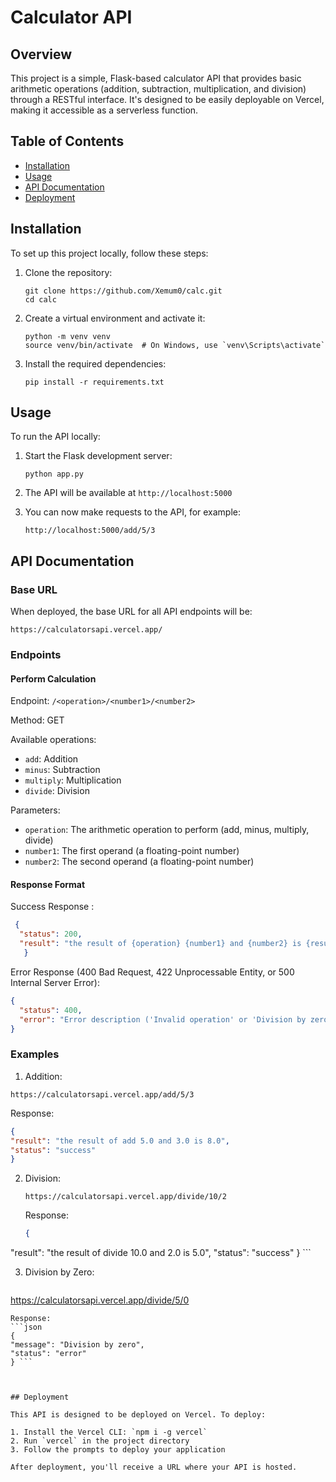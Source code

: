 # Calculator API

## Overview

This project is a simple, Flask-based calculator API that provides basic arithmetic operations (addition, subtraction, multiplication, and division) through a RESTful interface. It's designed to be easily deployable on Vercel, making it accessible as a serverless function.

## Table of Contents

- [Installation](#installation)
- [Usage](#usage)
- [API Documentation](#api-documentation)
- [Deployment](#deployment)


## Installation

To set up this project locally, follow these steps:

1. Clone the repository:
   ```
   git clone https://github.com/Xemum0/calc.git
   cd calc
   ```

2. Create a virtual environment and activate it:
   ```
   python -m venv venv
   source venv/bin/activate  # On Windows, use `venv\Scripts\activate`
   ```

3. Install the required dependencies:
   ```
   pip install -r requirements.txt
   ```

## Usage

To run the API locally:

1. Start the Flask development server:
   ```
   python app.py
   ```

2. The API will be available at `http://localhost:5000`

3. You can now make requests to the API, for example:
   ```
   http://localhost:5000/add/5/3
   ```

## API Documentation

### Base URL

When deployed, the base URL for all API endpoints will be:

```
https://calculatorsapi.vercel.app/
```



### Endpoints

#### Perform Calculation

Endpoint: `/<operation>/<number1>/<number2>`

Method: GET

Available operations:
- `add`: Addition
- `minus`: Subtraction
- `multiply`: Multiplication
- `divide`: Division

Parameters:
- `operation`: The arithmetic operation to perform (add, minus, multiply, divide)
- `number1`: The first operand (a floating-point number)
- `number2`: The second operand (a floating-point number)

#### Response Format

Success Response :
```json
 {
  "status": 200,
  "result": "the result of {operation} {number1} and {number2} is {result}"
   }

```

Error Response (400 Bad Request, 422 Unprocessable Entity, or 500 Internal Server Error):
```json
{
  "status": 400,
  "error": "Error description ('Invalid operation' or 'Division by zero' or 'An unexpected error occurred')"
}
```

### Examples


 1. Addition:
   ```
   https://calculatorsapi.vercel.app/add/5/3
   ```
   Response:
   ```json
   {
  "result": "the result of add 5.0 and 3.0 is 8.0",
  "status": "success"
   }
   ```

2. Division:
   ```
   https://calculatorsapi.vercel.app/divide/10/2
   ```
   Response:
   ```json
   {
  "result": "the result of divide 10.0 and 2.0 is 5.0",
  "status": "success"
   } ```
   


3. Division by Zero:
   ```
  https://calculatorsapi.vercel.app/divide/5/0
   ```
   Response:
   ```json
   {
  "message": "Division by zero",
  "status": "error"
  } ```



## Deployment

This API is designed to be deployed on Vercel. To deploy:

1. Install the Vercel CLI: `npm i -g vercel`
2. Run `vercel` in the project directory
3. Follow the prompts to deploy your application

After deployment, you'll receive a URL where your API is hosted.




